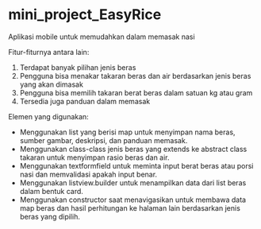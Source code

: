 # mini_project_EasyRice

Aplikasi mobile untuk memudahkan dalam memasak nasi

Fitur-fiturnya antara lain:
1. Terdapat banyak pilihan jenis beras
2. Pengguna bisa menakar takaran beras dan air berdasarkan jenis beras yang akan dimasak
3. Pengguna bisa memilih takaran berat beras dalam satuan kg atau gram
4. Tersedia juga panduan dalam memasak 

Elemen yang digunakan:
 - Menggunakan list yang berisi map untuk menyimpan nama beras, sumber gambar, deskripsi, dan panduan memasak.
 - Menggunakan class-class jenis beras yang extends ke abstract class takaran untuk menyimpan rasio beras dan air.
 - Menggunakan textformfield untuk meminta input berat beras atau porsi nasi dan memvalidasi apakah input benar.
 - Menggunakan listview.builder untuk menampilkan data dari list beras dalam bentuk card.
 - Menggunakan constructor saat menavigasikan untuk membawa data map beras dan hasil perhitungan ke halaman lain berdasarkan jenis beras yang dipilih. 
